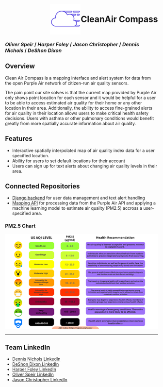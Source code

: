 <div style="display: flex; align-items: center;">
  <img width="100" alt="clean-air-compass logo" src="public/logo.png" style="margin-left: auto;">
  <h1 style="margin: 0;">CleanAir Compass</h1>
</div>

### _Oliver Speir_ / _Harper Foley_ / _Jason Christopher_ / _Dennis Nichols_ / _DeShon Dixon_

## Overview

Clean Air Compass is a mapping interface and alert system for data from the open Purple Air network of citizen-run air quality sensors.

The pain point our site solves is that the current map provided by Purple Air only shows point location for each sensor and it would be helpful for a user to be able to access estimated air quality for their home or any other location in their area. Additionally, the ability to access fine-grained alerts for air quality in their location allows users to make critical health safety decisions. Users with asthma or other pulmonary conditions would benefit greatly from more spatially accurate information about air quality.

## Features

- Interactive spatially interpolated map of air quality index data for a user specified location. 
- Ability for users to set default locations for their account
- Users can sign up for text alerts about changing air quality levels in their area.

## Connected Repositories

- [Django backend](https://github.com/Oxygen-Oriented-Programming/Clean-Air-Compass-API/blob/dev/README.md) for user data management and text alert handling
- [Mapping API](https://github.com/Oxygen-Oriented-Programming/clean-air-compass-mapping-api) for processing data from the Purple Air API and applying a machine learning model to estimate air quality (PM2.5) accross a user-specified area.

### PM2.5 Chart

<img width="791" alt="clean-air-compass logo" src="public/faqChart.png">

---

## Team LinkedIn

- [Dennis Nichols LinkedIn](https://www.linkedin.com/in/dennisgnichols/)
- [DeShon Dixon LinkedIn](https://www.linkedin.com/in/deshondixon)
- [Harper Foley LinkedIn](https://www.linkedin.com/in/harper-e-foley/)
- [Oliver Speir LinkedIn](https://www.linkedin.com/in/oliverspeir/)
- [Jason Christopher LinkedIn](https://www.linkedin.com/in/jasonchristopher24/)
